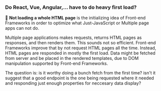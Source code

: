 ### Do React, Vue, Angular,... have to do heavy first load?

📄 **Not loading a whole HTML page** is the initializing idea of Front-end Frameworks in order to optimize what Just-JavaScript or Multiple page apps can not do.

Multiple page applications makes requests, returns HTML pages as responses, and then renders them. This sounds not so efficient. Front-end Frameworks improve that by not request HTML pages all the time. Instead, HTML pages are responded in mostly the first load. Data might be fetched from server and be placed in the rendered templates, due to DOM manipulation supported by Front-end Frameworks.

The question is: is it worthy doing a bunch fetch from the first time? isn't it suggest that a good endpoint is the one being requested where it needed and responding just enough properties for neccesary data display?



